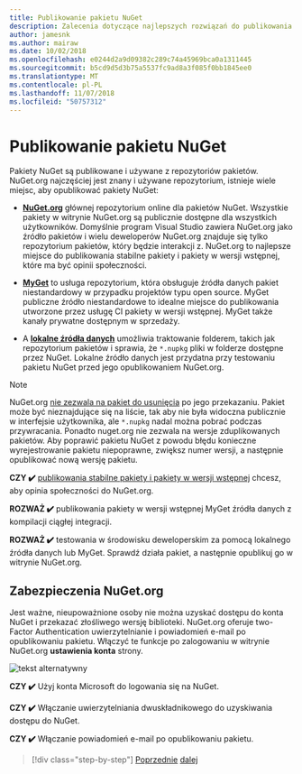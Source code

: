 ```yaml
---
title: Publikowanie pakietu NuGet
description: Zalecenia dotyczące najlepszych rozwiązań do publikowania NuGet biblioteki .NET.
author: jamesnk
ms.author: mairaw
ms.date: 10/02/2018
ms.openlocfilehash: e0244d2a9d09382c289c74a45969bca0a1311445
ms.sourcegitcommit: b5cd9d5d3b75a5537fc9ad8a3f085f0bb1845ee0
ms.translationtype: MT
ms.contentlocale: pl-PL
ms.lasthandoff: 11/07/2018
ms.locfileid: "50757312"
---
```

# <a name="publishing-a-nuget-package"></a>Publikowanie pakietu NuGet

Pakiety NuGet są publikowane i używane z repozytoriów pakietów. NuGet.org najczęściej jest znany i używane repozytorium, istnieje wiele miejsc, aby opublikować pakiety NuGet:

* **[NuGet.org](https://www.nuget.org/)**  głównej repozytorium online dla pakietów NuGet. Wszystkie pakiety w witrynie NuGet.org są publicznie dostępne dla wszystkich użytkowników. Domyślnie program Visual Studio zawiera NuGet.org jako źródło pakietów i wielu deweloperów NuGet.org znajduje się tylko repozytorium pakietów, który będzie interakcji z. NuGet.org to najlepsze miejsce do publikowania stabilne pakiety i pakiety w wersji wstępnej, które ma być opinii społeczności.

* **[MyGet](https://myget.org/)**  to usługa repozytorium, która obsługuje źródła danych pakiet niestandardowy w przypadku projektów typu open source. MyGet publiczne źródło niestandardowe to idealne miejsce do publikowania utworzone przez usługę CI pakiety w wersji wstępnej. MyGet także kanały prywatne dostępnym w sprzedaży.

* A **[lokalne źródła danych](/nuget/hosting-packages/local-feeds)** umożliwia traktowanie folderem, takich jak repozytorium pakietów i sprawia, że `*.nupkg` pliki w folderze dostępne przez NuGet. Lokalne źródło danych jest przydatna przy testowaniu pakietu NuGet przed jego opublikowaniem NuGet.org.

> [!NOTE]
> NuGet.org [nie zezwala na pakiet do usunięcia](/nuget/policies/deleting-packages) po jego przekazaniu. Pakiet może być nieznajdujące się na liście, tak aby nie była widoczna publicznie w interfejsie użytkownika, ale `*.nupkg` nadal można pobrać podczas przywracania. Ponadto nuget.org nie zezwala na wersje zduplikowanych pakietów. Aby poprawić pakietu NuGet z powodu błędu konieczne wyrejestrowanie pakietu niepoprawne, zwiększ numer wersji, a następnie opublikować nową wersję pakietu.

**CZY ✔️** [publikowania stabilne pakiety i pakiety w wersji wstępnej](/nuget/create-packages/publish-a-package) chcesz, aby opinia społeczności do NuGet.org.

**ROZWAŻ ✔️** publikowania pakiety w wersji wstępnej MyGet źródła danych z kompilacji ciągłej integracji.

**ROZWAŻ ✔️** testowania w środowisku deweloperskim za pomocą lokalnego źródła danych lub MyGet. Sprawdź działa pakiet, a następnie opublikuj go w witrynie NuGet.org.

## <a name="nugetorg-security"></a>Zabezpieczenia NuGet.org

Jest ważne, nieupoważnione osoby nie można uzyskać dostępu do konta NuGet i przekazać złośliwego wersję biblioteki. NuGet.org oferuje two-Factor Authentication uwierzytelnianie i powiadomień e-mail po opublikowaniu pakietu. Włączyć te funkcje po zalogowaniu w witrynie NuGet.org **ustawienia konta** strony.

![tekst alternatywny](./media/publish-nuget-package/nuget-2fa.png "zabezpieczenia konta NuGet")

**CZY ✔️** Użyj konta Microsoft do logowania się na NuGet.

**CZY ✔️** Włączanie uwierzytelniania dwuskładnikowego do uzyskiwania dostępu do NuGet.

**CZY ✔️** Włączanie powiadomień e-mail po opublikowaniu pakietu.

>[!div class="step-by-step"]
[Poprzednie](./sourcelink.md)
[dalej](./versioning.md)
